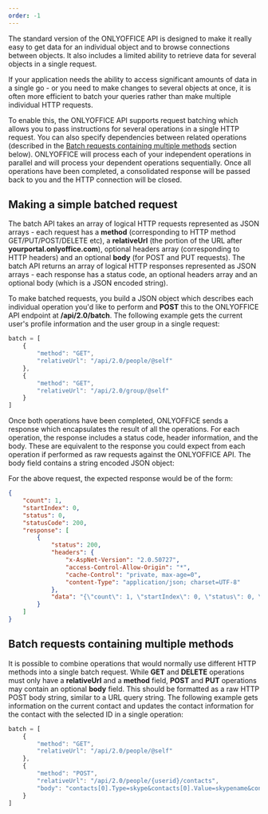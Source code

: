 ```yaml
---
order: -1
---
```


The standard version of the ONLYOFFICE API is designed to make it really easy to get data for an individual object and to browse connections between objects. It also includes a limited ability to retrieve data for several objects in a single request.

If your application needs the ability to access significant amounts of data in a single go - or you need to make changes to several objects at once, it is often more efficient to batch your queries rather than make multiple individual HTTP requests.

To enable this, the ONLYOFFICE API supports request batching which allows you to pass instructions for several operations in a single HTTP request. You can also specify dependencies between related operations (described in the [Batch requests containing multiple methods](#batch-requests-containing-multiple-methods) section below). ONLYOFFICE will process each of your independent operations in parallel and will process your dependent operations sequentially. Once all operations have been completed, a consolidated response will be passed back to you and the HTTP connection will be closed.

## Making a simple batched request

The batch API takes an array of logical HTTP requests represented as JSON arrays - each request has a **method** (corresponding to HTTP method GET/PUT/POST/DELETE etc), a **relativeUrl** (the portion of the URL after **yourportal.onlyoffice.com**), optional headers array (corresponding to HTTP headers) and an optional **body** (for POST and PUT requests). The batch API returns an array of logical HTTP responses represented as JSON arrays - each response has a status code, an optional headers array and an optional body (which is a JSON encoded string).

To make batched requests, you build a JSON object which describes each individual operation you'd like to perform and **POST** this to the ONLYOFFICE API endpoint at **/api/2.0/batch**. The following example gets the current user's profile information and the user group in a single request:

``` javascript
batch = [
    {
        "method": "GET",
        "relativeUrl": "/api/2.0/people/@self"
    },
    {
        "method": "GET",
        "relativeUrl": "/api/2.0/group/@self"
    }
]
```

Once both operations have been completed, ONLYOFFICE sends a response which encapsulates the result of all the operations. For each operation, the response includes a status code, header information, and the body. These are equivalent to the response you could expect from each operation if performed as raw requests against the ONLYOFFICE API. The body field contains a string encoded JSON object:

For the above request, the expected response would be of the form:

``` json
{
    "count": 1,
    "startIndex": 0,
    "status": 0,
    "statusCode": 200,
    "response": [
        {
            "status": 200,
            "headers": {
                "x-AspNet-Version": "2.0.50727",
                "access-Control-Allow-Origin": "*",
                "cache-Control": "private, max-age=0",
                "content-Type": "application/json; charset=UTF-8"
            },
            "data": "{\"count\": 1, \"startIndex\": 0, \"status\": 0, \"statusCode\": 200, \"response\": {\"id\": \"293bb997-28d8-4be0-8547-6eb50add1f3c\", \"userName\": \"Mike.Zanyatski\", \"firstName\": \"Mike\", \"lastName\": \"Zanyatski\", \"email\": \"mike@gmail.com\", \"birthday\": \"1974-05-16T05:00:00.0000000+05:00\", \"sex\": \"male\", \"status\": 1, \"terminated\": null, \"department\": \"Sample group\", \"workFrom\": \"2007-10-09T05:00:00.0000000+05:00\", \"location\": \"\", \"notes\": \"\", \"displayName\": \"Mike Zanyatski\", \"title\": \"Manager\", \"contacts\": [], \"groups\": [{\"id\": \"eeb47881-6330-4b6d-8a32-82366d4caf27\", \"name\": \"Sample group\", \"manager\": \"Jake.Zazhitski\"}], \"avatarMedium\": \"/data/0/userphotos/eeb47881-6330-4b6d-8a32-82366d4caf27_size_48-48.jpeg\", \"avatar\": \"/data/0/userphotos/eeb47881-6330-4b6d-8a32-82366d4caf27_size_82-82.jpeg\", \"avatarSmall\": \"/data/0/userphotos/eeb47881-6330-4b6d-8a32-82366d4caf27_size_32-32.jpeg\"}}"
        }
    ]
}
```

## Batch requests containing multiple methods

It is possible to combine operations that would normally use different HTTP methods into a single batch request. While **GET** and **DELETE** operations must only have a **relativeUrl** and a **method** field, **POST** and **PUT** operations may contain an optional **body** field. This should be formatted as a raw HTTP POST body string, similar to a URL query string. The following example gets information on the current contact and updates the contact information for the contact with the selected ID in a single operation:

``` javascript
batch = [
    {
        "method": "GET",
        "relativeUrl": "/api/2.0/people/@self"
    },
    {
        "method": "POST",
        "relativeUrl": "/api/2.0/people/{userid}/contacts", 
        "body": "contacts[0].Type=skype&contacts[0].Value=skypename&contacts[1].Type=msn&contacts[1].Value=msn_login"
    }
]
```
